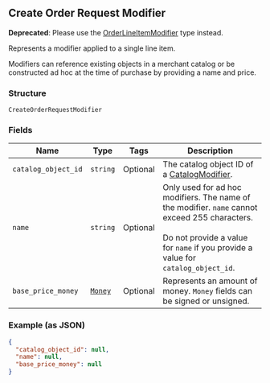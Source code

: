## Create Order Request Modifier

__Deprecated__: Please use the [OrderLineItemModifier](#type-orderlineitemmodifier) type
instead.

Represents a modifier applied to a single line item.

Modifiers can reference existing objects in a merchant catalog or be constructed ad hoc at the time of purchase by providing a name and price.

### Structure

`CreateOrderRequestModifier`

### Fields

| Name | Type | Tags | Description |
|  --- | --- | --- | --- |
| `catalog_object_id` | `string` | Optional | The catalog object ID of a [CatalogModifier](#type-catalogmodifier). |
| `name` | `string` | Optional | Only used for ad hoc modifiers. The name of the modifier. `name` cannot exceed 255 characters.<br><br>Do not provide a value for `name` if you provide a value for `catalog_object_id`. |
| `base_price_money` | [`Money`](/doc/models/money.md) | Optional | Represents an amount of money. `Money` fields can be signed or unsigned. |

### Example (as JSON)

```json
{
  "catalog_object_id": null,
  "name": null,
  "base_price_money": null
}
```


